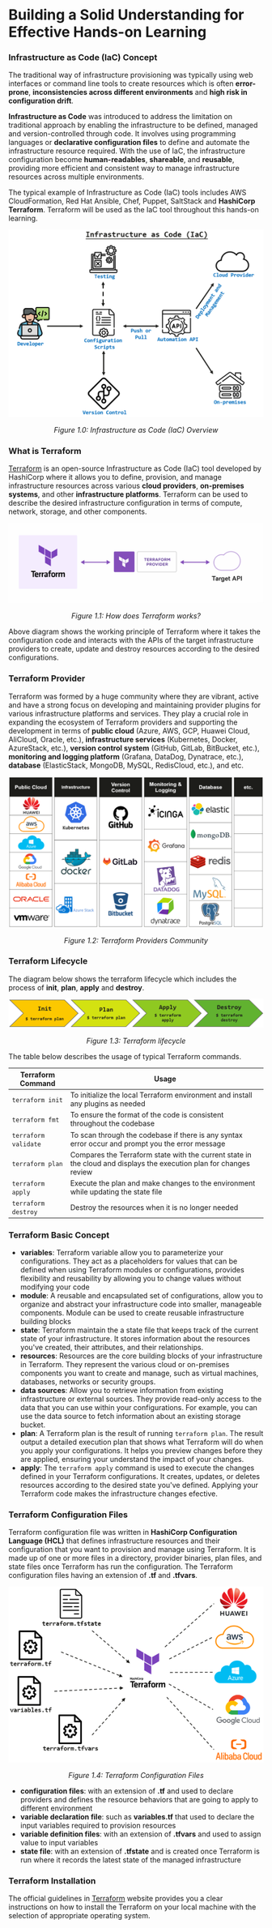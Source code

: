 # Building a Solid Understanding for Effective Hands-on Learning

### Infrastructure as Code (IaC) Concept

The traditional way of infrastructure provisioning was typically using web interfaces or command line tools to create resources which is often **error-prone**, **inconsistencies across different environments** and **high risk in configuration drift**. 

**Infrastructure as Code** was introduced to address the limitation on traditional approach by enabling the infrastructure to be defined, managed and version-controlled through code. It involves using programming languages or **declarative configuration files** to define and automate the infrastructure resource required. With the use of IaC, the infrastructure configuration become **human-readables**, **shareable**, and **reusable**, providing more efficient and consistent way to manage infrastructure resources across multiple environments.

The typical example of Infrastructure as Code (IaC) tools includes AWS CloudFormation, Red Hat Ansible, Chef, Puppet, SaltStack and **HashiCorp Terraform**. Terraform will be used as the IaC tool throughout this hands-on learning.

![figure1.0](./images/1.0.png)

*<p align="center"> Figure 1.0: Infrastructure as Code (IaC) Overview </p>*

### What is Terraform

[Terraform](https://developer.hashicorp.com/terraform/intro) is an open-source Infrastructure as Code (IaC) tool developed by HashiCorp where it allows you to define, provision, and manage infrastructure resources across various **cloud providers**, **on-premises systems**, and other **infrastructure platforms**. Terraform can be used to describe the desired infrastructure configuration in terms of compute, network, storage, and other components.

*<p align="center"> ![figure1.1](./images/1.1.png) </p>*

*<p align="center"> Figure 1.1: How does Terraform works? </p>*

Above diagram shows the working principle of Terraform where it takes the configuration code and interacts with the APIs of the target infrastructure providers to create, update and destroy resources according to the desired configurations.

### Terraform Provider

Terraform was formed by a huge community where they are vibrant, active and have a strong focus on developing and maintaining provider plugins for various infrastructure platforms and services. They play a crucial role in expanding the ecosystem of Terraform providers and supporting the development in terms of **public cloud** (Azure, AWS, GCP, Huawei Cloud, AliCloud, Oracle, etc.), **infrastructure services** (Kubernetes, Docker, AzureStack, etc.), **version control system** (GitHub, GitLab, BitBucket, etc.), **monitoring and logging platform** (Grafana, DataDog, Dynatrace, etc.), **database** (ElasticStack, MongoDB, MySQL, RedisCloud, etc.), and etc.

*<p align="center"> ![figure1.2](./images/1.2.png) </p>*

*<p align="center"> Figure 1.2: Terraform Providers Community </p>*

### Terraform Lifecycle

The diagram below shows the terraform lifecycle which includes the process of **init**, **plan**, **apply** and **destroy**.

*<p align="center"> ![figure1.3](./images/1.3.png) </p>*

*<p align="center"> Figure 1.3: Terraform lifecycle </p>*

The table below describes the usage of typical Terraform commands.

| Terraform Command | Usage |
| ------------- | ------------- |
| ```terraform init``` | To initialize the local Terraform environment and install any plugins as needed |
| ```terraform fmt``` | To ensure the format of the code is consistent throughout the codebase |
| ```terraform validate``` | To scan through the codebase if there is any syntax error occur and prompt you the error message |
| ```terraform plan``` | Compares the Terraform state with the current state in the cloud and displays the execution plan for changes review |
| ```terraform apply``` | Execute the plan and make changes to the environment while updating the state file |
| ```terraform destroy``` | Destroy the resources when it is no longer needed |

### Terraform Basic Concept

* **variables**: Terraform variable allow you to parameterize your configurations. They act as a placeholders for values that can be defined when using Terraform modules or configurations, provides flexibility and reusability by allowing you to change values without modifying your code <br>
* **module**: A reusable and encapsulated set of configurations, allow you to organize and abstract your infrastructure code into smaller, manageable components. Module can be used to create reusable infrastructure building blocks <br>
* **state**: Terraform maintain the a state file that keeps track of the current state of your infrastructure. It stores information about the resources you've created, their attributes, and their relationships. <br>
* **resources**: Resources are the core building blocks of your infrastructure in Terraform. They represent the various cloud or on-premises components you want to create and manage, such as virtual machines, databases, networks or security groups. <br>
* **data sources**: Allow you to retrieve information from existing infrastructure or external sources. They provide read-only access to the data that you can use within your configurations. For example, you can use the data source to fetch information about an existing storage bucket. <br>
* **plan**: A Terraform plan is the result of running ```terraform plan```. The result output a detailed execution plan that shows what Terraform will do when you apply your configurations. It helps you preview changes before they are applied, ensuring your understand the impact of your changes. <br>
* **apply**: The ```terraform apply``` command is used to execute the changes defined in your Terraform configurations. It creates, updates, or deletes resources according to the desired state you've defined. Applying your Terraform code makes the infrastructure changes efective.

### Terraform Configuration Files

Terraform configuration file was written in **HashiCorp Configuration Language (HCL)** that defines infrastructure resources and their configuration that you want to provision and manage using Terraform. It is made up of one or more files in a directory, provider binaries, plan files, and state files once Terraform has run the configuration. The Terraform configuration files having an extension of **.tf** and **.tfvars**.

*<p align="center"> ![figure1.4](./images/1.4.png) </p>*

*<p align="center"> Figure 1.4: Terraform Configuration Files </p>*

* **configuration files**: with an extension of **.tf** and used to declare providers and defines the resource behaviors that are going to apply to different environment <br>
* **variable declaration file**: such as **variables.tf** that used to declare the input variables required to provision resources <br>
* **variable definition files**: with an extension of **.tfvars** and used to assign value to input variables <br>
* **state file**: with an extension of **.tfstate** and is created once Terraform is run where it records the latest state of the managed infrastructure

### Terraform Installation

The official guidelines in [Terraform](https://developer.hashicorp.com/terraform/tutorials/aws-get-started/install-cli) website provides you a clear instructions on how to install the Terraform on your local machine with the selection of appropriate operating system.